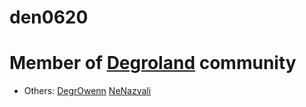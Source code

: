 # den0620
# Member of [Degroland](https://degroland.site) community
 - Others: [DegrOwenn](https://github.com/DegrOwenn) [NeNazvali](https://github.com/NeNazvali)
